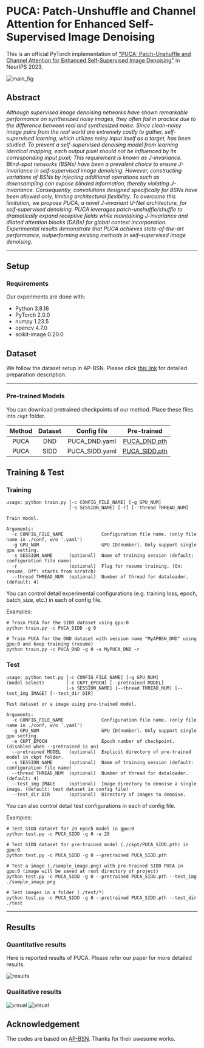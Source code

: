 # PUCA: Patch-Unshuffle and Channel Attention for Enhanced Self-Supervised Image Denoising

This is an official PyTorch implementation of ["PUCA: Patch-Unshuffle and Channel Attention for Enhanced Self-Supervised Image Denoising"](http://arxiv.org/abs/2310.10088.pdf) in NeurIPS 2023.

![main_fig](./figs/model.PNG)


## Abstract
_Although supervised image denoising networks have shown remarkable performance on synthesized noisy images, they often fail in practice due to the difference between real and synthesized noise. Since clean-noisy image pairs from the real world are extremely costly to gather, self-supervised learning, which utilizes noisy input itself as a target, has been studied. To prevent a self-supervised denoising model from learning identical mapping, each output pixel should not be influenced by its corresponding input pixel; This requirement is known as J-invariance. Blind-spot networks (BSNs) have been a prevalent choice to ensure J-invariance in self-supervised image denoising. However, constructing variations of BSNs by injecting additional operations such as downsampling can expose blinded information, thereby violating J-invariance. Consequently, convolutions designed specifically for BSNs have been allowed only, limiting architectural flexibility. To overcome this limitation, we propose PUCA, a novel J-invariant U-Net architecture, for self-supervised denoising. PUCA leverages patch-unshuffle/shuffle to dramatically expand receptive fields while maintaining J-invariance and dilated attention blocks (DABs) for global context incorporation. Experimental results demonstrate that PUCA achieves state-of-the-art performance, outperforming existing methods in self-supervised image denoising._


---

## Setup

### Requirements

Our experiments are done with:

- Python 3.8.16
- PyTorch 2.0.0
- numpy 1.23.5
- opencv 4.7.0
- scikit-image 0.20.0

## Dataset

We follow the dataset setup in AP-BSN. Please click [this link](https://github.com/wooseoklee4/AP-BSN#directory) for detailed preparation description.

---
### Pre-trained Models

You can download pretrained checkpoints of our method. Place these files into `ckpt` folder.

| Method |      Dataset   |      Config file     | Pre-trained |
| :----: | :------------: | :------------------: | :---------: |
| PUCA |       DND      |     PUCA_DND.yaml   | [PUCA_DND.pth](https://drive.google.com/file/d/1Fct1gFOa0Pn6Y2wwlPOAuZJzwH7Y9m9E/view?usp=sharing) |
| PUCA |      SIDD      |    PUCA_SIDD.yaml   | [PUCA_SIDD.pth](https://drive.google.com/file/d/125A2kvDN-nFefialPyTxjX1tpdbGhaAL/view?usp=sharing) |


## Training & Test

### Training

```
usage: python train.py [-c CONFIG_FILE_NAME] [-g GPU_NUM] 
                       [-s SESSION_NAME] [-r] [--thread THREAD_NUM]

Train model.

Arguments:      
  -c CONFIG_FILE_NAME              Configuration file name. (only file name in ./conf, w/o '.yaml') 
  -g GPU_NUM                       GPU ID(number). Only support single gpu setting.
  -s SESSION_NAME      (optional)  Name of training session (default: configuration file name)
  -r                   (optional)  Flag for resume training. (On: resume, Off: starts from scratch)
  --thread THREAD_NUM  (optional)  Number of thread for dataloader. (default: 4)
```

You can control detail experimental configurations (e.g. training loss, epoch, batch_size, etc.) in each of config file.

Examples:

```
# Train PUCA for the SIDD dataset using gpu:0
python train.py -c PUCA_SIDD -g 0

# Train PUCA for the DND dataset with session name "MyAPBSN_DND" using gpu:0 and keep training (resume)
python train.py -c PUCA_DND -g 0 -s MyPUCA_DND -r
```

### Test

```
usage: python test.py [-c CONFIG_FILE_NAME] [-g GPU_NUM] 
(model select)        [-e CKPT_EPOCH] [--pretrained MODEL] 
                      [-s SESSION_NAME] [--thread THREAD_NUM] [--test_img IMAGE] [--test_dir DIR]

Test dataset or a image using pre-trained model.

Arguments:      
  -c CONFIG_FILE_NAME              Configuration file name. (only file name in ./conf, w/o '.yaml') 
  -g GPU_NUM                       GPU ID(number). Only support single gpu setting.
  -e CKPT_EPOCH                    Epoch number of checkpoint. (disabled when --pretrained is on)
  --pretrained MODEL   (optional)  Explicit directory of pre-trained model in ckpt folder.
  -s SESSION_NAME      (optional)  Name of training session (default: configuration file name)
  --thread THREAD_NUM  (optional)  Number of thread for dataloader. (default: 4)
  --test_img IMAGE     (optional)  Image directory to denoise a single image. (default: test dataset in config file)
  --test_dir DIR       (optional)  Directory of images to denoise.
```

You can also control detail test configurations in each of config file.

Examples:

```
# Test SIDD dataset for 20 epoch model in gpu:0
python test.py -c PUCA_SIDD -g 0 -e 20

# Test SIDD dataset for pre-trained model (./ckpt/PUCA_SIDD.pth) in gpu:0
python test.py -c PUCA_SIDD -g 0 --pretrained PUCA_SIDD.pth

# Test a image (./sample_image.png) with pre-trained SIDD PUCA in gpu:0 (image will be saved at root directory of project)
python test.py -c PUCA_SIDD -g 0 --pretrained PUCA_SIDD.pth --test_img ./sample_image.png

# Test images in a folder (./test/*)
python test.py -c PUCA_SIDD -g 0 --pretrained PUCA_SIDD.pth --test_dir ./test
```

---

## Results

### Quantitative results

Here is reported results of PUCA. Please refer our paper for more detailed results.

![results](./figs/results.PNG)

### Qualitative results

![visual](./figs/qual1.PNG)
![visual](./figs/qual2.PNG)

<!-- ## Reference

```
@inproceedings{lee2022apbsn,
  title={PUCA: Patch-Unshuffle and Channel Attention for Enhanced Self-Supervised Image Denoising}, 
  author={Lee, Wooseok and Son, Sanghyun and Lee, Kyoung Mu},
  booktitle={Proceedings of the IEEE/CVF Conference on Computer Vision and Pattern Recognition (CVPR)},
  year={2023}
}
``` -->

## Acknowledgement

The codes are based on [AP-BSN](https://github.com/wooseoklee4/AP-BSN). Thanks for their awesome works.

<!-- ---

### Update log

- (22.04.15) fixed a bug of single image test without dataset, and update test code for entire image folder.
- (22.05.13) upload result images of the SIDD validation/benchmark dataset. -->
